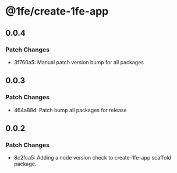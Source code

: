 # @1fe/create-1fe-app

## 0.0.4

### Patch Changes

- 3f760a5: Manual patch version bump for all packages

## 0.0.3

### Patch Changes

- 464a88d: Patch bump all packages for release

## 0.0.2

### Patch Changes

- 8c2fca5: Adding a node version check to create-1fe-app scaffold package.

